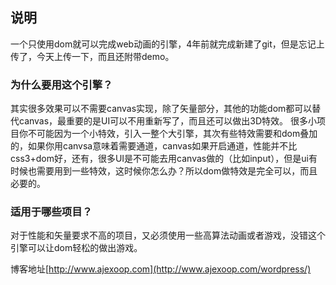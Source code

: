 ## 说明

一个只使用dom就可以完成web动画的引擎，4年前就完成新建了git，但是忘记上传了，今天上传一下，而且还附带demo。

### 为什么要用这个引擎？

其实很多效果可以不需要canvas实现，除了矢量部分，其他的功能dom都可以替代canvas，最重要的是UI可以不用重新写了，而且还可以做出3D特效。
很多小项目你不可能因为一个小特效，引入一整个大引擎，其次有些特效需要和dom叠加的，如果你用canvsa意味着需要通道，canvas如果开启通道，性能并不比css3+dom好，还有，很多UI是不可能去用canvas做的（比如input），但是ui有时候也需要用到一些特效，这时候你怎么办？所以dom做特效是完全可以，而且必要的。

### 适用于哪些项目？
对于性能和矢量要求不高的项目，又必须使用一些高算法动画或者游戏，没错这个引擎可以让dom轻松的做出游戏。

博客地址[http://www.ajexoop.com](http://www.ajexoop.com/wordpress/)